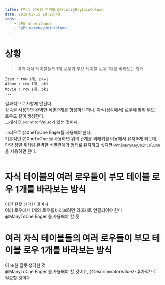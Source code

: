 ```yaml
---
title: 엔티티 상속의 한계와 @PrimaryKeyJoinColumn
date: 2019-02-15 19:28:40
tags:
    - JPA Inheritance
    - '@PrimaryKeyJoinColumn'
---
```


# 상황
> 여러 자식 테이블들의 1개 로우가 부모 테이블 로우 1개를 바라보는 형태  

```
Item : row 1개, pk=1  
Album : row 1개, pk1  
Movie : row 1개, pk1  
...
```  

결과적으로 저렇게 안된다.  
상속을 사용하면 완벽한 식별관계를 형성하긴 하나, 자식(상속에서) 로우에 맞춰 부모 로우도 같이 생성한다.  
그래서 DiscrimitorValue가 있는 것이다.  

그러므로 @OneToOne Eager를 사용해야 한다.  
기본적인 @OneToOne 을 사용하면 위의 관계를 외래키를 이용해서 유지하게 되는데,  
만약 정말 위처럼 완벽한 식별관계의 형태로 유지하고 싶다면 `@PrimaryKeyJoinColumn`을 사용하면 된다.  

```java

```

# 자식 테이블의 여러 로우들이 부모 테이블 로우 1개를 바라보는 방식  
이건 잘못 생각한 것이다.  
여러 로우에서 1개의 로우를 바라보려면 외래키로 연결되어야 한다  
@ManyToOne Eager 를 사용해야 할 듯  

# 여러 자식 테이블들의 여러 로우들이 부모 테이블 로우 1개를 바라보는 방식  
이 또한 잘못 생각한 것  
@ManyToOne Eager 를 사용해야 할 것이고, @DiscriminatorValue가 추가적으로 필요할 것이다  

<!-- more -->